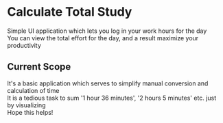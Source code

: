 # Calculate Total Study
Simple UI application which lets you log in your work hours for the day<br>
You can view the total effort for the day, and a result maximize your productivity

## Current Scope
It's a basic application which serves to simplify manual conversion and calculation of time<br>
It is a tedious task to sum '1 hour 36 minutes', '2 hours 5 minutes' etc. just by visualizing<br>
Hope this helps!